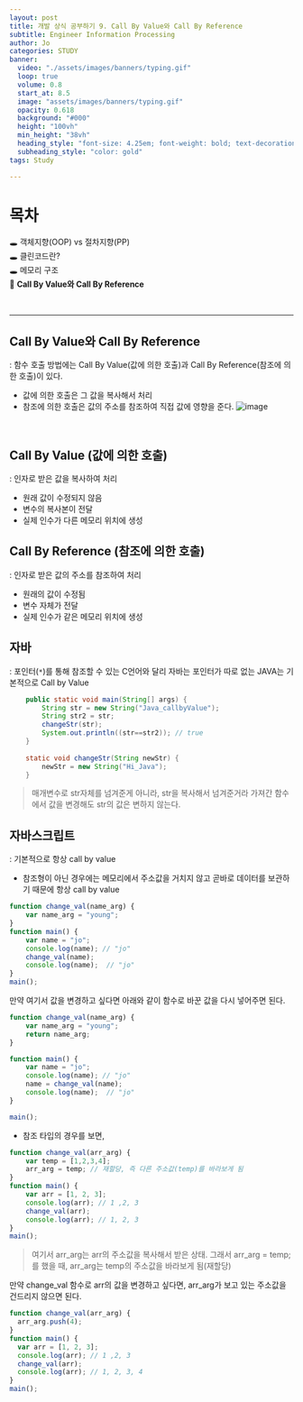 ```yaml
---
layout: post
title: 개발 상식 공부하기 9. Call By Value와 Call By Reference
subtitle: Engineer Information Processing
author: Jo
categories: STUDY
banner:
  video: "./assets/images/banners/typing.gif"
  loop: true
  volume: 0.8
  start_at: 8.5
  image: "assets/images/banners/typing.gif"
  opacity: 0.618
  background: "#000"
  height: "100vh"
  min_height: "38vh"
  heading_style: "font-size: 4.25em; font-weight: bold; text-decoration: underline"
  subheading_style: "color: gold"
tags: Study

---
```


# 목차
🕳 객체지향(OOP) vs 절차지향(PP) <br>
🕳 클린코드란? <br>
🕳 메모리 구조 <br>
📌 <b>Call By Value와 Call By Reference </b><br>

<br>
<hr>


## Call By Value와 Call By Reference
: 함수 호출 방법에는 Call By Value(값에 의한 호출)과 Call By Reference(참조에 의한 호출)이 있다.
- 값에 의한 호출은 그 값을 복사해서 처리
- 참조에 의한 호출은 값의 주소를 참조하여 직접 값에 영향을 준다.
![image](https://github.com/CheeseYoung/Cheeseyoung.github.io/assets/132384527/c5baae55-a059-4321-80df-b5dfc0aceaf4)

<br>

## Call By Value (값에 의한 호출)
: 인자로 받은 값을 복사하여 처리
- 원래 값이 수정되지 않음
- 변수의 복사본이 전달
- 실제 인수가 다른 메모리 위치에 생성

## Call By Reference (참조에 의한 호출)
: 인자로 받은 값의 주소를 참조하여 처리
- 원래의 값이 수정됨
- 변수 자체가 전달
- 실제 인수가 같은 메모리 위치에 생성

## 자바
: 포인터(``*``)를 통해 참조할 수 있는 C언어와 달리 자바는 포인터가 따로 없는 JAVA는 기본적으로 Call by Value

```java
	public static void main(String[] args) {
		String str = new String("Java_callbyValue");
		String str2 = str;		
		changeStr(str);	
		System.out.println((str==str2)); // true
	}
	
	static void changeStr(String newStr) {
		newStr = new String("Hi_Java");
	}
```
> 매개변수로 str자체를 넘겨준게 아니라, str을 복사해서 넘겨준거라
> 가져간 함수에서 값을 변경해도 str의 값은 변하지 않는다.


## 자바스크립트
: 기본적으로 항상 call by value
- 참조형이 아닌 경우에는 메모리에서 주소값을 거치지 않고 곧바로 데이터를 보관하기 때문에 항상 call by value

```JavaScript
function change_val(name_arg) {
    var name_arg = "young"; 
}
function main() {
    var name = "jo"; 
    console.log(name); // "jo" 
    change_val(name); 
    console.log(name);  // "jo" 
}
main();
```
만약 여기서 값을 변경하고 싶다면 아래와 같이 함수로 바꾼 값을 다시 넣어주면 된다.

```JavaScript
function change_val(name_arg) {
    var name_arg = "young"; 
    return name_arg;
}

function main() {
    var name = "jo"; 
    console.log(name); // "jo" 
    name = change_val(name); 
    console.log(name);  // "jo" 
}

main();
```

- 참조 타입의 경우를 보면,

```JavaScript
function change_val(arr_arg) { 
    var temp = [1,2,3,4];
    arr_arg = temp; // 재할당, 즉 다른 주소값(temp)를 바라보게 됨  
}
function main() { 
    var arr = [1, 2, 3];
    console.log(arr); // 1 ,2, 3
    change_val(arr); 
    console.log(arr); // 1, 2, 3
}
main();
```
> 여기서 arr_arg는 arr의 주소값을 복사해서 받은 상태.
> 그래서 arr_arg = temp;를 했을 때, arr_arg는 temp의 주소값을 바라보게 됨(재할당)

만약 change_val 함수로 arr의 값을 변경하고 싶다면, arr_arg가 보고 있는 주소값을 건드리지 않으면 된다.<br>
```JavaScript
function change_val(arr_arg) {
  arr_arg.push(4);
}
function main() {
  var arr = [1, 2, 3];
  console.log(arr); // 1 ,2, 3
  change_val(arr);
  console.log(arr); // 1, 2, 3, 4
}
main();
```







